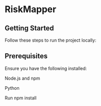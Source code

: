 # RiskMapper

## Getting Started

Follow these steps to run the project locally:

## Prerequisites

Ensure you have the following installed:

Node.js and npm

Python

Run npm install
